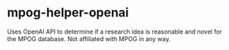 # mpog-helper-openai
Uses OpenAI API to determine if a research idea is reasonable and novel for the MPOG database. Not affiliated with MPOG in any way.
